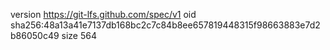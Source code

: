 version https://git-lfs.github.com/spec/v1
oid sha256:48a13a41e7137db168bc2c7c84b8ee657819448315f98663883e7d2b86050c49
size 564
